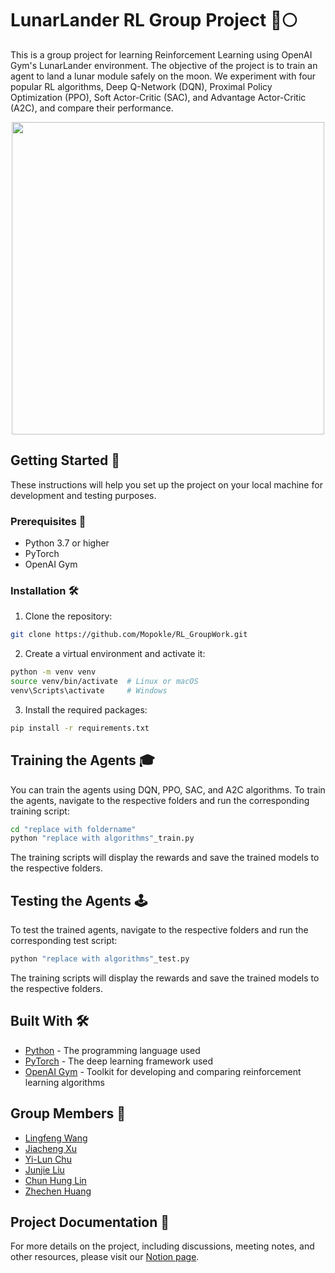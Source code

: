 LunarLander RL Group Project 🚀🌕
=================================

This is a group project for learning Reinforcement Learning using OpenAI Gym's LunarLander environment. The objective of the project is to train an agent to land a lunar module safely on the moon. We experiment with four popular RL algorithms, Deep Q-Network (DQN), Proximal Policy Optimization (PPO), Soft Actor-Critic (SAC), and Advantage Actor-Critic (A2C), and compare their performance.


<p align="center">
  <img src="https://github.com/Mopokle/RL_GroupWork/raw/main/lunargif.gif" width="500"/>
</p>


Getting Started 🌟
------------------

These instructions will help you set up the project on your local machine for development and testing purposes.

### Prerequisites 📝

*   Python 3.7 or higher
*   PyTorch
*   OpenAI Gym

### Installation 🛠️

1.  Clone the repository:

```bash
git clone https://github.com/Mopokle/RL_GroupWork.git
```

2.  Create a virtual environment and activate it:

```bash
python -m venv venv
source venv/bin/activate  # Linux or macOS
venv\Scripts\activate     # Windows
```

3.  Install the required packages:

```bash
pip install -r requirements.txt
```

Training the Agents 🎓
----------------------

You can train the agents using DQN, PPO, SAC, and A2C algorithms. To train the agents, navigate to the respective folders and run the corresponding training script:


```bash
cd "replace with foldername"
python "replace with algorithms"_train.py
```

The training scripts will display the rewards and save the trained models to the respective folders.

Testing the Agents 🕹️
----------------------

To test the trained agents, navigate to the respective folders and run the corresponding test script:

```bash
python "replace with algorithms"_test.py
```


The training scripts will display the rewards and save the trained models to the respective folders.

Built With 🛠️
--------------

*   [Python](https://www.python.org/) - The programming language used
*   [PyTorch](https://pytorch.org/) - The deep learning framework used
*   [OpenAI Gym](https://gym.openai.com/) - Toolkit for developing and comparing reinforcement learning algorithms

Group Members 👥
---------------

*   [Lingfeng Wang](https://github.com/Mopokle)
*   [Jiacheng Xu](https://github.com/unfaa3)
*   [Yi-Lun Chu](https://github.com/chuyilun)
*   [Junjie Liu](https://github.com/wodigexiaodonggua)
*   [Chun Hung Lin](https://github.com/efpm168806)
*   [Zhechen Huang](https://github.com/JasonHuang0028)


Project Documentation 📄
------------------------

For more details on the project, including discussions, meeting notes, and other resources, please visit our [Notion page](https://www.notion.so/mopokle/RL-Group-Project-9cfb2fcbd34048b582a35bb889f67664).